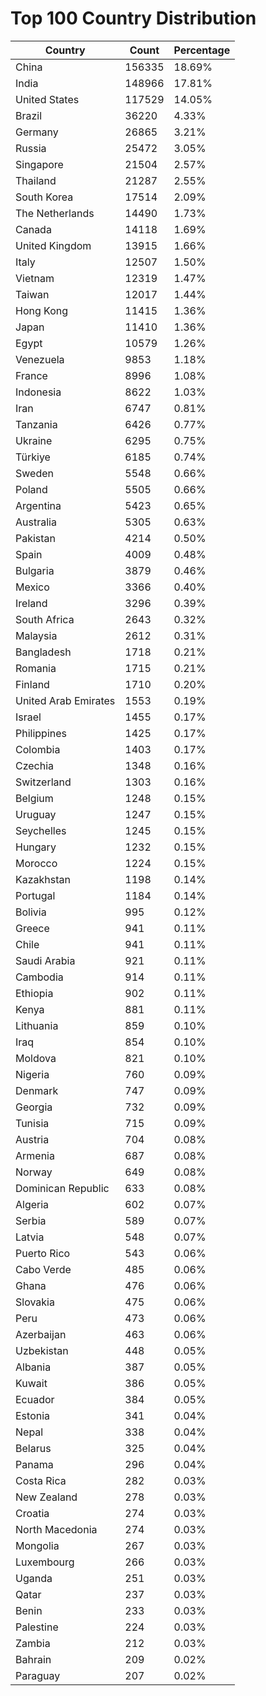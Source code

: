 # Top 100 Country Distribution
| Country | Count | Percentage |
|----|----|----|
| China | 156335 | 18.69% |
| India | 148966 | 17.81% |
| United States | 117529 | 14.05% |
| Brazil | 36220 | 4.33% |
| Germany | 26865 | 3.21% |
| Russia | 25472 | 3.05% |
| Singapore | 21504 | 2.57% |
| Thailand | 21287 | 2.55% |
| South Korea | 17514 | 2.09% |
| The Netherlands | 14490 | 1.73% |
| Canada | 14118 | 1.69% |
| United Kingdom | 13915 | 1.66% |
| Italy | 12507 | 1.50% |
| Vietnam | 12319 | 1.47% |
| Taiwan | 12017 | 1.44% |
| Hong Kong | 11415 | 1.36% |
| Japan | 11410 | 1.36% |
| Egypt | 10579 | 1.26% |
| Venezuela | 9853 | 1.18% |
| France | 8996 | 1.08% |
| Indonesia | 8622 | 1.03% |
| Iran | 6747 | 0.81% |
| Tanzania | 6426 | 0.77% |
| Ukraine | 6295 | 0.75% |
| Türkiye | 6185 | 0.74% |
| Sweden | 5548 | 0.66% |
| Poland | 5505 | 0.66% |
| Argentina | 5423 | 0.65% |
| Australia | 5305 | 0.63% |
| Pakistan | 4214 | 0.50% |
| Spain | 4009 | 0.48% |
| Bulgaria | 3879 | 0.46% |
| Mexico | 3366 | 0.40% |
| Ireland | 3296 | 0.39% |
| South Africa | 2643 | 0.32% |
| Malaysia | 2612 | 0.31% |
| Bangladesh | 1718 | 0.21% |
| Romania | 1715 | 0.21% |
| Finland | 1710 | 0.20% |
| United Arab Emirates | 1553 | 0.19% |
| Israel | 1455 | 0.17% |
| Philippines | 1425 | 0.17% |
| Colombia | 1403 | 0.17% |
| Czechia | 1348 | 0.16% |
| Switzerland | 1303 | 0.16% |
| Belgium | 1248 | 0.15% |
| Uruguay | 1247 | 0.15% |
| Seychelles | 1245 | 0.15% |
| Hungary | 1232 | 0.15% |
| Morocco | 1224 | 0.15% |
| Kazakhstan | 1198 | 0.14% |
| Portugal | 1184 | 0.14% |
| Bolivia | 995 | 0.12% |
| Greece | 941 | 0.11% |
| Chile | 941 | 0.11% |
| Saudi Arabia | 921 | 0.11% |
| Cambodia | 914 | 0.11% |
| Ethiopia | 902 | 0.11% |
| Kenya | 881 | 0.11% |
| Lithuania | 859 | 0.10% |
| Iraq | 854 | 0.10% |
| Moldova | 821 | 0.10% |
| Nigeria | 760 | 0.09% |
| Denmark | 747 | 0.09% |
| Georgia | 732 | 0.09% |
| Tunisia | 715 | 0.09% |
| Austria | 704 | 0.08% |
| Armenia | 687 | 0.08% |
| Norway | 649 | 0.08% |
| Dominican Republic | 633 | 0.08% |
| Algeria | 602 | 0.07% |
| Serbia | 589 | 0.07% |
| Latvia | 548 | 0.07% |
| Puerto Rico | 543 | 0.06% |
| Cabo Verde | 485 | 0.06% |
| Ghana | 476 | 0.06% |
| Slovakia | 475 | 0.06% |
| Peru | 473 | 0.06% |
| Azerbaijan | 463 | 0.06% |
| Uzbekistan | 448 | 0.05% |
| Albania | 387 | 0.05% |
| Kuwait | 386 | 0.05% |
| Ecuador | 384 | 0.05% |
| Estonia | 341 | 0.04% |
| Nepal | 338 | 0.04% |
| Belarus | 325 | 0.04% |
| Panama | 296 | 0.04% |
| Costa Rica | 282 | 0.03% |
| New Zealand | 278 | 0.03% |
| Croatia | 274 | 0.03% |
| North Macedonia | 274 | 0.03% |
| Mongolia | 267 | 0.03% |
| Luxembourg | 266 | 0.03% |
| Uganda | 251 | 0.03% |
| Qatar | 237 | 0.03% |
| Benin | 233 | 0.03% |
| Palestine | 224 | 0.03% |
| Zambia | 212 | 0.03% |
| Bahrain | 209 | 0.02% |
| Paraguay | 207 | 0.02% |
